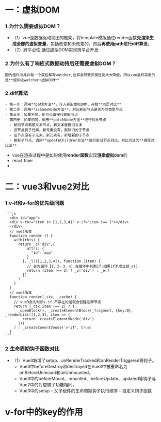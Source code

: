 # 一：虚拟DOM
  ### 1.为什么需要虚拟DOM？
   - （1）vue是数据驱动视图的框架，将template模版通过render函数**先渲染生成全部的虚拟变量**，包括改变和未改变的，然后**再使用path进行diff算法**。
   - （2）跨平台性,通过虚拟DOM实现跨平台开发
  ### 2.为什么有了响应式数据劫持后还需要虚拟DOM？
    因为组件中并非每一个属性都有watcher,这样会导致页面性能大大降低，所以vue最终采用的是**组件级watcher+虚拟DOM**
  ### 2.diff算法
    - 第一步：调用**path方法**，传入新旧虚拟DOM，开始**同层对比**
    - 第二步：调用**isSameNode方法**，对比新旧节点是否为同类型节点
    - 第三步：如果不同，新节点直接代替旧节点
    - 第四步：如果相同，调用**patchNode方法**进行对比节点
      - 新旧节点都是文本节点，新文本替换旧文本
      - 旧节点有子元素，新元素没有，删除旧的子节点
      - 旧节点没有子元素，新元素有，新增新的子节点
      - 都有子节点，调用**updateChildren方法**进行新旧节点对比，对比方法为**首尾对比法**
 - vue在渲染过程中是如何使用**render函数**实现**渲染虚拟dom**的
 - react fiber
 - 

# 二：vue3和vue2对比
  ### 1.v-if和v-for的优先级问题
    ```js
      <div id="app">
      <div v-for="item in [1,2,3,4]" v-if="item !== 2"></div>
      </div>
      // vue2版本
      function render () {
        with(this) {
          return _c('div',{
              attrs: {
                "id":'app'
              }
            }, _l(([1,2,3,4]), function (item) {
              // 会先循环【1，2，3，4],在循环中判断if,如果if不成立就_e()
              return (item !== 2) ? _c('div') : _e()
            })
          )
        }
      }
      // vue3版本
      function render(_ctx, _cache) {
        // vue3会先判断v-if,不存在的话就会创建注释节点
        return (_ctx.item !== 2) ? (
          _openBlock(), _createElementBlock(_fragment, {key:0}, _renderList([1,2,3], item => {
            return _createElementVNode('div')
          }))
        ) : _createComentVnode('v-if', true)
      }
    ```
  ### 2.生命周期钩子函数对比
   - （1）Vue3新增了setup、onRenderTracked和onRenderTriggered等钩子。
     - Vue3中beforeDestroy和destroyed在Vue3中被重命名为onBeforeUnmount和onUnmounted。
     - Vue3中的beforeMount、mounted、beforeUpdate、updated等钩子与Vue2中的对应钩子功能相同。
     - Vue3中的setup
    - 父子组件的生命周期钩子执行顺序
    - 自定义钩子函数
# v-for中的key的作用